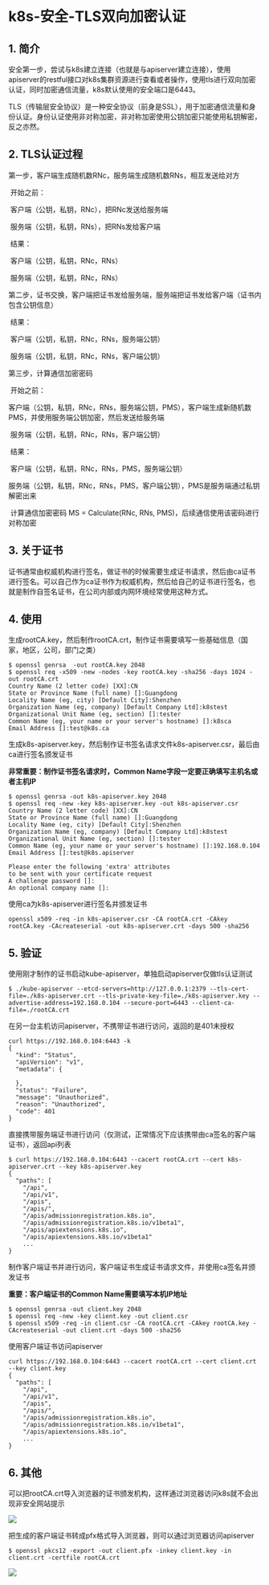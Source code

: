 # k8s-安全-TLS双向加密认证

## 1. 简介

安全第一步，尝试与k8s建立连接（也就是与apiserver建立连接），使用apiserver的restful接口对k8s集群资源进行查看或者操作，使用tls进行双向加密认证，同时加密通信流量，k8s默认使用的安全端口是6443。

TLS（传输层安全协议）是一种安全协议（前身是SSL），用于加密通信流量和身份认证。身份认证使用非对称加密，非对称加密使用公钥加密只能使用私钥解密，反之亦然。



## 2. TLS认证过程

第一步，客户端生成随机数RNc，服务端生成随机数RNs，相互发送给对方

​	开始之前：

​		客户端（公钥，私钥，RNc），把RNc发送给服务端

​		服务端（公钥，私钥，RNs），把RNs发给客户端

​	结果：

​		客户端（公钥，私钥，RNc，RNs）

​		服务端（公钥，私钥，RNc，RNs）

第二步，证书交换，客户端把证书发给服务端，服务端把证书发给客户端（证书内包含公钥信息）

​	结果：

​		客户端（公钥，私钥，RNc，RNs，服务端公钥）

​		服务端（公钥，私钥，RNc，RNs，客户端公钥）

第三步，计算通信加密密码

​	开始之前：

​		客户端（公钥，私钥，RNc，RNs，服务端公钥，PMS），客户端生成新随机数PMS，并使用服务端公钥加密，然后发送给服务端

​		服务端（公钥，私钥，RNc，RNs，客户端公钥）

​	结果：

​		客户端（公钥，私钥，RNc，RNs，PMS，服务端公钥）

​		服务端（公钥，私钥，RNc，RNs，PMS，客户端公钥），PMS是服务端通过私钥解密出来

​	计算通信加密密码 MS = Calculate(RNc, RNs, PMS)，后续通信使用该密码进行对称加密



## 3. 关于证书

证书通常由权威机构进行签名，做证书的时候需要生成证书请求，然后由ca证书进行签名。可以自己作为ca证书作为权威机构，然后给自己的证书进行签名，也就是制作自签名证书，在公司内部或内网环境经常使用这种方式。



## 4. 使用

生成rootCA.key，然后制作rootCA.crt，制作证书需要填写一些基础信息（国家，地区，公司，部门之类）

```shell
$ openssl genrsa  -out rootCA.key 2048
$ openssl req -x509 -new -nodes -key rootCA.key -sha256 -days 1024 -out rootCA.crt
Country Name (2 letter code) [XX]:CN
State or Province Name (full name) []:Guangdong
Locality Name (eg, city) [Default City]:Shenzhen 
Organization Name (eg, company) [Default Company Ltd]:k8stest
Organizational Unit Name (eg, section) []:tester
Common Name (eg, your name or your server's hostname) []:k8sca 
Email Address []:test@k8s.ca
```

生成k8s-apiserver.key，然后制作证书签名请求文件k8s-apiserver.csr，最后由ca进行签名颁发证书

**非常重要：制作证书签名请求时，Common Name字段一定要正确填写主机名或者主机IP**

```shell
$ openssl genrsa -out k8s-apiserver.key 2048
$ openssl req -new -key k8s-apiserver.key -out k8s-apiserver.csr
Country Name (2 letter code) [XX]:CN
State or Province Name (full name) []:Guangdong
Locality Name (eg, city) [Default City]:Shenzhen
Organization Name (eg, company) [Default Company Ltd]:k8stest
Organizational Unit Name (eg, section) []:tester
Common Name (eg, your name or your server's hostname) []:192.168.0.104
Email Address []:test@k8s.apiserver

Please enter the following 'extra' attributes
to be sent with your certificate request
A challenge password []:
An optional company name []:
```

使用ca为k8s-apiserver进行签名并颁发证书

```shell
openssl x509 -req -in k8s-apiserver.csr -CA rootCA.crt -CAkey rootCA.key -CAcreateserial -out k8s-apiserver.crt -days 500 -sha256
```



## 5. 验证

使用刚才制作的证书启动kube-apiserver，单独启动apiserver仅做tls认证测试

```shell
$ ./kube-apiserver --etcd-servers=http://127.0.0.1:2379 --tls-cert-file=./k8s-apiserver.crt --tls-private-key-file=./k8s-apiserver.key --advertise-address=192.168.0.104 --secure-port=6443 --client-ca-file=./rootCA.crt 
```

在另一台主机访问apiserver，不携带证书进行访问，返回的是401未授权

```shell
curl https://192.168.0.104:6443 -k                                                                    
{
  "kind": "Status",
  "apiVersion": "v1",
  "metadata": {
    
  },
  "status": "Failure",
  "message": "Unauthorized",
  "reason": "Unauthorized",
  "code": 401
}                       
```

直接携带服务端证书进行访问（仅测试，正常情况下应该携带由ca签名的客户端证书），返回api列表

```shell
$ curl https://192.168.0.104:6443 --cacert rootCA.crt --cert k8s-apiserver.crt --key k8s-apiserver.key
{
  "paths": [
    "/api",
    "/api/v1",
    "/apis",
    "/apis/",
    "/apis/admissionregistration.k8s.io",
    "/apis/admissionregistration.k8s.io/v1beta1",
    "/apis/apiextensions.k8s.io",
    "/apis/apiextensions.k8s.io/v1beta1"
    ...
}
```

制作客户端证书并进行访问，客户端证书生成证书请求文件，并使用ca签名并颁发证书

**重要：客户端证书的Common Name需要填写本机IP地址**

```shell
$ openssl genrsa -out client.key 2048 
$ openssl req -new -key client.key -out client.csr
$ openssl x509 -req -in client.csr -CA rootCA.crt -CAkey rootCA.key -CAcreateserial -out client.crt -days 500 -sha256
```

使用客户端证书访问apiserver

```shell
curl https://192.168.0.104:6443 --cacert rootCA.crt --cert client.crt --key client.key                  
{
  "paths": [
    "/api",
    "/api/v1",
    "/apis",
    "/apis/",
    "/apis/admissionregistration.k8s.io",
    "/apis/admissionregistration.k8s.io/v1beta1",
    "/apis/apiextensions.k8s.io",
    ...
}
```



## 6. 其他 

可以把rootCA.crt导入浏览器的证书颁发机构，这样通过浏览器访问k8s就不会出现非安全网站提示

![](https://fileserver-1253732882.cos.ap-chongqing.myqcloud.com/pic/k8s-ca.png)

把生成的客户端证书转成pfx格式导入浏览器，则可以通过浏览器访问apiserver

```shell
$ openssl pkcs12 -export -out client.pfx -inkey client.key -in client.crt -certfile rootCA.crt
```

![](https://fileserver-1253732882.cos.ap-chongqing.myqcloud.com/pic/k8s-apiserver-browser.png)